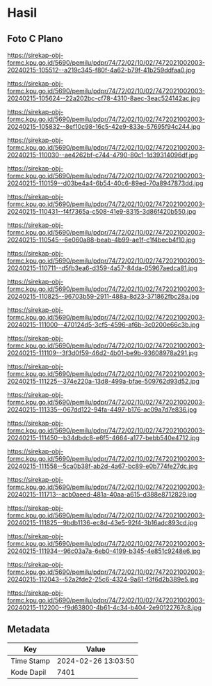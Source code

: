 # Hasil

## Foto C Plano

https://sirekap-obj-formc.kpu.go.id/5690/pemilu/pdpr/74/72/02/10/02/7472021002003-20240215-105512--a219c345-f80f-4a62-b79f-41b259ddfaa0.jpg

https://sirekap-obj-formc.kpu.go.id/5690/pemilu/pdpr/74/72/02/10/02/7472021002003-20240215-105624--22a202bc-cf78-4310-8aec-3eac524142ac.jpg

https://sirekap-obj-formc.kpu.go.id/5690/pemilu/pdpr/74/72/02/10/02/7472021002003-20240215-105832--8ef10c98-16c5-42e9-833e-57695f94c244.jpg

https://sirekap-obj-formc.kpu.go.id/5690/pemilu/pdpr/74/72/02/10/02/7472021002003-20240215-110030--ae4262bf-c744-4790-80c1-1d39314096df.jpg

https://sirekap-obj-formc.kpu.go.id/5690/pemilu/pdpr/74/72/02/10/02/7472021002003-20240215-110159--d03be4a4-6b54-40c6-89ed-70a8947873dd.jpg

https://sirekap-obj-formc.kpu.go.id/5690/pemilu/pdpr/74/72/02/10/02/7472021002003-20240215-110431--f4f7365a-c508-41e9-8315-3d86f420b550.jpg

https://sirekap-obj-formc.kpu.go.id/5690/pemilu/pdpr/74/72/02/10/02/7472021002003-20240215-110545--6e060a88-beab-4b99-ae1f-c1f4becb4f10.jpg

https://sirekap-obj-formc.kpu.go.id/5690/pemilu/pdpr/74/72/02/10/02/7472021002003-20240215-110711--d5fb3ea6-d359-4a57-84da-05967aedca81.jpg

https://sirekap-obj-formc.kpu.go.id/5690/pemilu/pdpr/74/72/02/10/02/7472021002003-20240215-110825--96703b59-2911-488a-8d23-371862fbc28a.jpg

https://sirekap-obj-formc.kpu.go.id/5690/pemilu/pdpr/74/72/02/10/02/7472021002003-20240215-111000--470124d5-3cf5-4596-af6b-3c0200e66c3b.jpg

https://sirekap-obj-formc.kpu.go.id/5690/pemilu/pdpr/74/72/02/10/02/7472021002003-20240215-111109--3f3d0f59-46d2-4b01-be9b-93608978a291.jpg

https://sirekap-obj-formc.kpu.go.id/5690/pemilu/pdpr/74/72/02/10/02/7472021002003-20240215-111225--374e220a-13d8-499a-bfae-509762d93d52.jpg

https://sirekap-obj-formc.kpu.go.id/5690/pemilu/pdpr/74/72/02/10/02/7472021002003-20240215-111335--067dd122-94fa-4497-b176-ac09a7d7e836.jpg

https://sirekap-obj-formc.kpu.go.id/5690/pemilu/pdpr/74/72/02/10/02/7472021002003-20240215-111450--b34dbdc8-e6f5-4664-a177-bebb540e4712.jpg

https://sirekap-obj-formc.kpu.go.id/5690/pemilu/pdpr/74/72/02/10/02/7472021002003-20240215-111558--5ca0b38f-ab2d-4a67-bc89-e0b774fe27dc.jpg

https://sirekap-obj-formc.kpu.go.id/5690/pemilu/pdpr/74/72/02/10/02/7472021002003-20240215-111713--acb0aeed-481a-40aa-a615-d388e8712829.jpg

https://sirekap-obj-formc.kpu.go.id/5690/pemilu/pdpr/74/72/02/10/02/7472021002003-20240215-111825--9bdb1136-ec8d-43e5-92f4-3b16adc893cd.jpg

https://sirekap-obj-formc.kpu.go.id/5690/pemilu/pdpr/74/72/02/10/02/7472021002003-20240215-111934--96c03a7a-6eb0-4199-b345-4e851c9248e6.jpg

https://sirekap-obj-formc.kpu.go.id/5690/pemilu/pdpr/74/72/02/10/02/7472021002003-20240215-112043--52a2fde2-25c6-4324-9a61-f3f6d2b389e5.jpg

https://sirekap-obj-formc.kpu.go.id/5690/pemilu/pdpr/74/72/02/10/02/7472021002003-20240215-112200--f9d63800-4b61-4c34-b404-2e90122767c8.jpg


## Metadata

| Key        | Value               |
| ---------- | ------------------- |
| Time Stamp | 2024-02-26 13:03:50 |
| Kode Dapil | 7401                |




